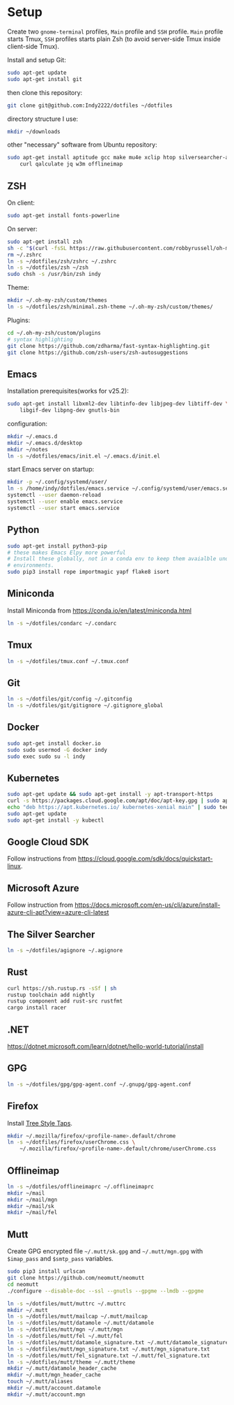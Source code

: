 Setup
=====

Create two ``gnome-terminal`` profiles, ``Main`` profile and ``SSH`` profile.
``Main`` profile starts Tmux, ``SSH`` profiles starts plain Zsh (to avoid
server-side Tmux inside client-side Tmux).

Install and setup Git:

```bash
sudo apt-get update
sudo apt-get install git
```

then clone this repository:

```bash
git clone git@github.com:Indy2222/dotfiles ~/dotfiles
```

directory structure I use:

```bash
mkdir ~/downloads
```

other "necessary" software from Ubuntu repository:

```bash
sudo apt-get install aptitude gcc make mu4e xclip htop silversearcher-ag \
    curl qalculate jq w3m offlineimap
```

ZSH
---

On client:

```bash
sudo apt-get install fonts-powerline
```

On server:

```bash
sudo apt-get install zsh
sh -c "$(curl -fsSL https://raw.githubusercontent.com/robbyrussell/oh-my-zsh/master/tools/install.sh)"
rm ~/.zshrc
ln -s ~/dotfiles/zsh/zshrc ~/.zshrc
ln -s ~/dotfiles/zsh ~/zsh
sudo chsh -s /usr/bin/zsh indy
```

Theme:

```bash
mkdir ~/.oh-my-zsh/custom/themes
ln -s ~/dotfiles/zsh/minimal.zsh-theme ~/.oh-my-zsh/custom/themes/
```

Plugins:

```bash
cd ~/.oh-my-zsh/custom/plugins
# syntax highlighting
git clone https://github.com/zdharma/fast-syntax-highlighting.git
git clone https://github.com/zsh-users/zsh-autosuggestions
```

Emacs
-----

Installation prerequisites(works for v25.2):

```bash
sudo apt-get install libxml2-dev libtinfo-dev libjpeg-dev libtiff-dev \
    libgif-dev libpng-dev gnutls-bin
```

configuration:

```bash
mkdir ~/.emacs.d
mkdir ~/.emacs.d/desktop
mkdir ~/notes
ln -s ~/dotfiles/emacs/init.el ~/.emacs.d/init.el
```

start Emacs server on startup:

```bash
mkdir -p ~/.config/systemd/user/
ln -s /home/indy/dotfiles/emacs.service ~/.config/systemd/user/emacs.service
systemctl --user daemon-reload
systemctl --user enable emacs.service
systemctl --user start emacs.service
```

Python
------

```bash
sudo apt-get install python3-pip
# these makes Emacs Elpy more powerful
# Install these globally, not in a conda env to keep them avaialble under all
# environments.
sudo pip3 install rope importmagic yapf flake8 isort
```

Miniconda
-----------

Install Miniconda from https://conda.io/en/latest/miniconda.html

```bash
ln -s ~/dotfiles/condarc ~/.condarc
```

Tmux
----

```bash
ln -s ~/dotfiles/tmux.conf ~/.tmux.conf
```

Git
---

```bash
ln -s ~/dotfiles/git/config ~/.gitconfig
ln -s ~/dotfiles/git/gitignore ~/.gitignore_global
```

Docker
------

```bash
sudo apt-get install docker.io
sudo sudo usermod -G docker indy
sudo exec sudo su -l indy
```

Kubernetes
----------

```bash
sudo apt-get update && sudo apt-get install -y apt-transport-https
curl -s https://packages.cloud.google.com/apt/doc/apt-key.gpg | sudo apt-key add -
echo "deb https://apt.kubernetes.io/ kubernetes-xenial main" | sudo tee -a /etc/apt/sources.list.d/kubernetes.list
sudo apt-get update
sudo apt-get install -y kubectl
```

Google Cloud SDK
----------------

Follow instructions from https://cloud.google.com/sdk/docs/quickstart-linux.

Microsoft Azure
---------------

Follow instruction from
https://docs.microsoft.com/en-us/cli/azure/install-azure-cli-apt?view=azure-cli-latest

The Silver Searcher
-------------------

```bash
ln -s ~/dotfiles/agignore ~/.agignore
```

Rust
----

```bash
curl https://sh.rustup.rs -sSf | sh
rustup toolchain add nightly
rustup component add rust-src rustfmt
cargo install racer
```

.NET
----

https://dotnet.microsoft.com/learn/dotnet/hello-world-tutorial/install

GPG
---

```bash
ln -s ~/dotfiles/gpg/gpg-agent.conf ~/.gnupg/gpg-agent.conf
```

Firefox
--------

Install [Tree Style Taps](https://addons.mozilla.org/en-US/firefox/addon/tree-style-tab/).


```bash
mkdir ~/.mozilla/firefox/<profile-name>.default/chrome
ln -s ~/dotfiles/firefox/userChrome.css \
    ~/.mozilla/firefox/<profile-name>.default/chrome/userChrome.css
```

Offlineimap
-----------

```bash
ln -s ~/dotfiles/offlineimaprc ~/.offlineimaprc
mkdir ~/mail
mkdir ~/mail/mgn
mkdir ~/mail/sk
mkdir ~/mail/fel
```

Mutt
----

Create GPG encrypted file `~/.mutt/sk.gpg` and `~/.mutt/mgn.gpg` with
`$imap_pass` and `$smtp_pass` variables.

```bash
sudo pip3 install urlscan
git clone https://github.com/neomutt/neomutt
cd neomutt
./configure --disable-doc --ssl --gnutls --gpgme --lmdb --gpgme

ln -s ~/dotfiles/mutt/muttrc ~/.muttrc
mkdir ~/.mutt
ln -s ~/dotfiles/mutt/mailcap ~/.mutt/mailcap
ln -s ~/dotfiles/mutt/datamole ~/.mutt/datamole
ln -s ~/dotfiles/mutt/mgn ~/.mutt/mgn
ln -s ~/dotfiles/mutt/fel ~/.mutt/fel
ln -s ~/dotfiles/mutt/datamole_signature.txt ~/.mutt/datamole_signature.txt
ln -s ~/dotfiles/mutt/mgn_signature.txt ~/.mutt/mgn_signature.txt
ln -s ~/dotfiles/mutt/fel_signature.txt ~/.mutt/fel_signature.txt
ln -s ~/dotfiles/mutt/theme ~/.mutt/theme
mkdir ~/.mutt/datamole_header_cache
mkdir ~/.mutt/mgn_header_cache
touch ~/.mutt/aliases
mkdir ~/.mutt/account.datamole
mkdir ~/.mutt/account.mgn
```
